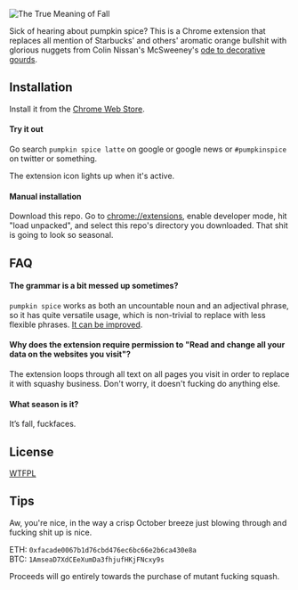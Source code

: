 ![The True Meaning of Fall](https://i.imgur.com/qdtRZT0.png)

Sick of hearing about pumpkin spice? This is a Chrome extension that replaces all mention of Starbucks' and others' aromatic orange bullshit with glorious nuggets from Colin Nissan's McSweeney's [ode to decorative gourds](https://www.mcsweeneys.net/articles/its-decorative-gourd-season-motherfuckers).

## Installation

Install it from the [Chrome Web Store](https://chrome.google.com/webstore/detail/the-true-meaning-of-fall/lpjnloocokljhfofjoacinojkgpbnojl).

#### Try it out

Go search `pumpkin spice latte` on google or google news or `#pumpkinspice` on twitter or something.

The extension icon lights up when it's active.

#### Manual installation

Download this repo. Go to [chrome://extensions](chrome://extensions), enable developer mode, hit "load unpacked", and select this repo's directory you downloaded. That shit is going to look so seasonal.

## FAQ

#### The grammar is a bit messed up sometimes?

`pumpkin spice` works as both an uncountable noun and an adjectival phrase, so it has quite versatile usage, which is non-trivial to replace with less flexible phrases. [It can be improved](https://github.com/tobek/the-true-meaning-of-fall/issues).

#### Why does the extension require permission to "Read and change all your data on the websites you visit"?

The extension loops through all text on all pages you visit in order to replace it with squashy business. Don't worry, it doesn't fucking do anything else.

#### What season is it?

It’s fall, fuckfaces.

## License

[WTFPL](http://www.wtfpl.net/txt/copying/)

## Tips

Aw, you're nice, in the way a crisp October breeze just blowing through and fucking shit up is nice.

ETH: `0xfacade0067b1d76cbd476ec6bc66e2b6ca430e8a`<br>
BTC: `1AmseaD7XdCEeXumDa3fhjufHKjFNcxy9s`

Proceeds will go entirely towards the purchase of mutant fucking squash.
